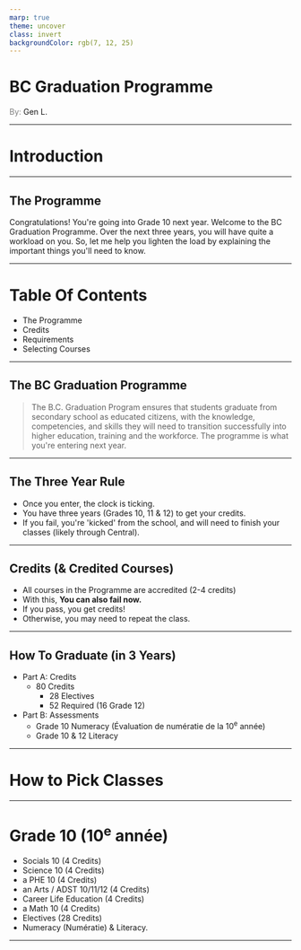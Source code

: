 ```yaml
---
marp: true
theme: uncover
class: invert
backgroundColor: rgb(7, 12, 25)
---
```


# <!--fit--> BC Graduation Programme

<span style="color: grey">By:</span> Gen L.

---
<!--paginate: true-->

# Introduction

---

## The Programme

Congratulations! You're going into Grade 10 next year. Welcome to the BC Graduation Programme. 
Over the next three years, you will have quite a workload on you. 
So, let me help you lighten the load by explaining the important things you'll need to know.

---

# Table Of Contents

* The Programme
* Credits
* Requirements
* Selecting Courses

---

## The BC Graduation Programme

> The B.C. Graduation Program ensures that students graduate from secondary school as educated citizens, with the knowledge, competencies, and skills they will need to transition successfully into higher education, training and the workforce.
The programme is what you're entering next year.

---

## The Three Year Rule

* Once you enter, the clock is ticking.
* You have three years (Grades 10, 11 & 12) to get your credits.
* If you fail, you're 'kicked' from the school, and will need to finish your classes (likely through Central).

---

## Credits (& Credited Courses)

* All courses in the Programme are accredited (2-4 credits)
* With this, **You can also fail now.**
* If you pass, you get credits!
* Otherwise, you may need to repeat the class.

---

## How To Graduate (in 3 Years)

* Part A: Credits
    * 80 Credits
        * 28 Electives
        * 52 Required (16 Grade 12)
* Part B: Assessments
    * Grade 10 Numeracy (Évaluation de numératie de la 10<sup>e</sup> année)
    * Grade 10 & 12 Literacy

---

# How to Pick Classes

---

# Grade 10 (10<sup>e</sup> année)

* Socials 10 (4 Credits)
* Science 10 (4 Credits)
* a PHE 10 (4 Credits)
* an Arts / ADST 10/11/12 (4 Credits)
* Career Life Education (4 Credits)
* a Math 10 (4 Credits)
* Electives (28 Credits)
* Numeracy (Numératie) & Literacy. 

---

## 
